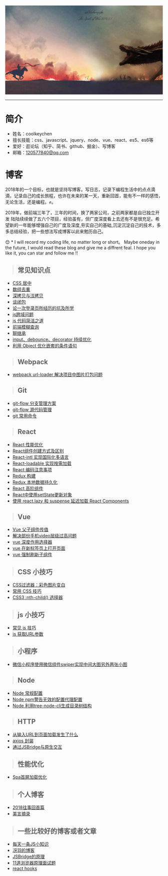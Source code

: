 <!--
 * @Description: 
 * @Author: Cat
 * @Date: 2021-01-08 17:12:20
 * @LastEditTime: 2021-05-21 11:09:18
 * @LastEditor: Cat
-->
![image](https://github.com/coolkeychen/blog/blob/master/images/last_knight.jpg?raw=true)

---
# 简介

- 姓名：coolkeychen
- 擅长技能：css、javascript、jquery、node、vue、react、es5、es6等
- 爱好：逛论坛（知乎、简书、github、掘金）、写博客
- 邮箱：120577840@qq.com

# 博客
 2018年的一个目标，也就是坚持写博客，写日志，记录下编程生活中的点点滴滴，记录自己的成长旅程，也许在未来的某一天，重新回首，能有不一样的感悟，无论生活，还是编程。✊。   

 2019年，做前端三年了，三年的时间，换了两家公司，之前两家都是自已独立开发
陆陆续续做了五六个项目，经验虽有，但广度深度看上去还有不是很充足。希望新的一年能够增强自己的广度及深度,夯实自己的基础,沉淀沉淀自己的技术，多多总结经验，把一些想法写成博客以此来勉历自己。  




😊 * I will record my coding life, no matter long or short。 Maybe oneday in the future, I would read these blog and give me a diffrent feal. I hope you like it, you can star and follow me !!


 >## 常见知识点
 - [CSS 居中](https://github.com/coolkeychen/blog/issues/2)
 - [数组去重](https://github.com/coolkeychen/blog/issues/4)
 - [深拷贝与㳀拷贝](https://github.com/coolkeychen/blog/issues/7)
 - [谈闭包](https://github.com/coolkeychen/blog/issues/11)
 - [论一次登录页所经历的坑及所学](https://github.com/coolkeychen/blog/issues/9)
 - [js跨域问题](https://github.com/coolkeychen/blog/issues/13)
 - [js 代码简洁之道](https://github.com/coolkeychen/blog/issues/15)
 - [前端模糊查询](https://github.com/coolkeychen/blog/issues/16)
 - [聊继承](https://github.com/coolkeychen/blog/issues/13)
 - [input、debounce、decorator 持续优化](https://github.com/coolkeychen/blog/issues/19)
 - [利用 Object 优化嵌套的条件语句](https://github.com/coolkeychen/blog/issues/20)

 
>## Webpack
- [webpack url-loader 解决项目中图片打包问题](https://github.com/coolkeychen/blog/issues/22)

>## Git
 - [git-flow 分支管理方案](https://github.com/coolkeychen/blog/issues/1)
 - [git-flow 源代码管理](https://github.com/coolkeychen/blog/issues/5)
 - [git 常用命令](https://github.com/coolkeychen/blog/issues/21)

>## React
- [React 性能优化](https://github.com/coolkeychen/blog/issues/3)
- [React组件创建方式及区别](https://github.com/coolkeychen/blog/issues/8)
- [React-intl 实现国际化多语言](https://github.com/coolkeychen/blog/issues/10)
- [React-loadable 实现按需加载](https://github.com/coolkeychen/blog/issues/12)
- [React 编码注意事项](https://github.com/coolkeychen/blog/issues/14)
- [Redux 构建](https://github.com/coolkeychen/blog/issues/12)
- [Redux 本地数据持久化](https://github.com/coolkeychen/blog/issues/12)
- [React 高阶组件](https://github.com/coolkeychen/blog/issues/12)
- [React中使用setState更新对象](https://github.com/coolkeychen/blog/issues/18)
- [使用 react.lazy 和 suspense 延迟加载 React Components](https://github.com/coolkeychen/blog/issues/26)


>## Vue
- [Vue 父子组件传值](https://github.com/coolkeychen/blog/issues/)
- [解决部份手机video层级过高问题](https://github.com/coolkeychen/blog/issues/24)
- [vue 深度作用选择器](https://github.com/coolkeychen/blog/issues/28)
- [vue 在新标签页上打开页面](https://github.com/coolkeychen/blog/issues/32)
- [vue 强制刷新子组件](https://github.com/coolkeychen/blog/issues/35)

>## CSS 小技巧
- [CSS过滤器：彩色图片变白 ](https://github.com/coolkeychen/blog/issues/17)
- [常用 CSS 技巧](https://github.com/coolkeychen/blog/issues/29)
- [CSS3 :nth-child() 选择器](https://github.com/coolkeychen/blog/issues/36)

>## js 小技巧
- [常见 js 技巧](https://github.com/coolkeychen/blog/issues/30)
- [js 获取URL参数](https://github.com/coolkeychen/blog/issues/37)

>## 小程序
- [微信小程序使用微信组件swiper实现中间大图另外两张小图 ](https://github.com/coolkeychen/blog/issues/22)

>## Node
- [Node 常规配置 ](https://github.com/coolkeychen/blog/issues/23)
- [Node npm警告无效的配置代理配置](https://github.com/coolkeychen/blog/issues/33)
- [Node 利用tree-node-cli生成目录树结构](https://github.com/coolkeychen/blog/issues/34)

>## HTTP
- [从输入URL到页面加载发生了什么](https://github.com/coolkeychen/blog/issues/23)
- [axios 封装](https://github.com/coolkeychen/blog/issues/25)
- [通过JSBridge与原生交互](https://github.com/coolkeychen/blog/issues/27)

>## 性能优化
- [Spa首屏加载优化](https://github.com/coolkeychen/blog/issues/36)

 >## 个人博客
- [2018往事回首篇](https://github.com/coolkeychen/blog/issues/6)
- [美言摘录](https://github.com/coolkeychen/blog/issues/31)


 >## 一些比较好的博客或者文章
- [每天一条JS小知识](https://cnodejs.org/topic/56a050ac8392272262331d62)
- [冴羽的博客](https://github.com/mqyqingfeng/Blog/blob/master/README.md)
- [JSBridge的原理](https://juejin.im/post/5abca877f265da238155b6bc)
- [11道浏览器原理面试题](https://juejin.im/post/5d89798d6fb9a06b102769b1)
- [react hooks](https://juejin.im/post/5d4f8f16f265da03d60ef131)

